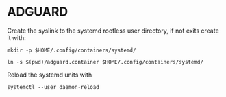 # ADGUARD

Create the syslink to the systemd rootless user directory, if not exits create it with:
```shell
mkdir -p $HOME/.config/containers/systemd/

ln -s $(pwd)/adguard.container $HOME/.config/containers/systemd/
```
Reload the systemd units with
```shell
systemctl --user daemon-reload
```


